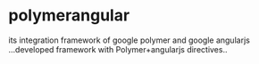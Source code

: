 polymerangular
==============

its integration framework of google polymer and google angularjs ...developed framework with Polymer+angularjs directives.. 
